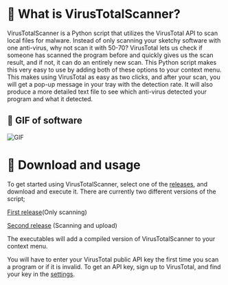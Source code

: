 # 📃 What is VirusTotalScanner?

VirusTotalScanner is a Python script that utilizes the VirusTotal API to scan local files for malware. Instead of only scanning your sketchy software with one anti-virus, why not scan it with 50-70? VirusTotal lets us check if someone has scanned the program before and quickly gives us the scan result, and if not, it can do an entirely new scan. This Python script makes this very easy to use by adding both of these options to your context menu. This makes using VirusTotal as easy as two clicks, and after your scan, you will get a pop-up message in your tray with the detection rate. It will also produce a more detailed text file to see which anti-virus detected your program and what it detected.

## 🎥 GIF of software
![GIF](https://raw.githubusercontent.com/henriksb/VirusTotalScanner/master/gif.gif)


# 📁 Download and usage
To get started using VirusTotalScanner, select one of the [releases](https://github.com/henriksb/VirusTotalScanner#releases), and download and execute it. There are currently two different versions of the script;

[First release](https://github.com/henriksb/VirusTotalScanner/releases/download/6/VirusTotalScanner_Installer.exe)(Only scanning)

[Second release](https://github.com/henriksb/VirusTotalScanner/releases/download/14/VirusTotal_Installer.exe) (Scanning and upload)

The executables will add a compiled version of VirusTotalScanner to your context menu.

You will have to enter your VirusTotal public API key the first time you scan a program or if it is invalid. To get an API key, sign up to VirusTotal, and find your key in the [settings](https://www.virustotal.com/#/settings/apikey).

